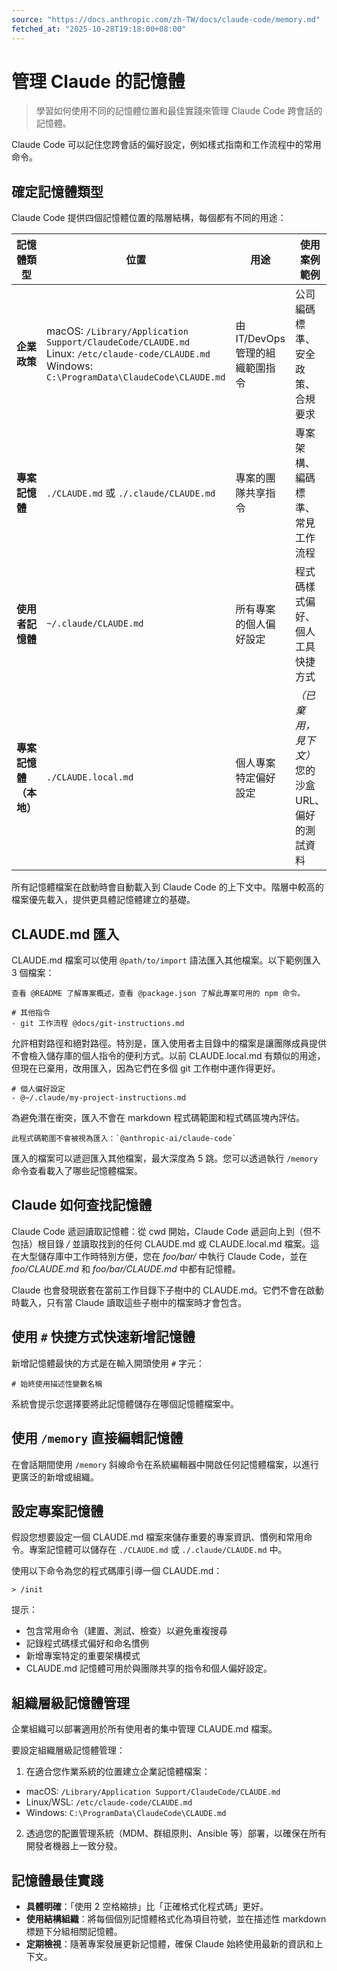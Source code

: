 ```yaml
---
source: "https://docs.anthropic.com/zh-TW/docs/claude-code/memory.md"
fetched_at: "2025-10-28T19:18:00+08:00"
---
```


# 管理 Claude 的記憶體

> 學習如何使用不同的記憶體位置和最佳實踐來管理 Claude Code 跨會話的記憶體。

Claude Code 可以記住您跨會話的偏好設定，例如樣式指南和工作流程中的常用命令。

## 確定記憶體類型

Claude Code 提供四個記憶體位置的階層結構，每個都有不同的用途：

| 記憶體類型         | 位置                                                                                                                                                      | 用途                    | 使用案例範例                       | 共享對象         |
| ------------- | ------------------------------------------------------------------------------------------------------------------------------------------------------- | --------------------- | ---------------------------- | ------------ |
| **企業政策**      | macOS: `/Library/Application Support/ClaudeCode/CLAUDE.md`<br />Linux: `/etc/claude-code/CLAUDE.md`<br />Windows: `C:\ProgramData\ClaudeCode\CLAUDE.md` | 由 IT/DevOps 管理的組織範圍指令 | 公司編碼標準、安全政策、合規要求             | 組織中的所有使用者    |
| **專案記憶體**     | `./CLAUDE.md` 或 `./.claude/CLAUDE.md`                                                                                                                   | 專案的團隊共享指令             | 專案架構、編碼標準、常見工作流程             | 透過原始碼控制的團隊成員 |
| **使用者記憶體**    | `~/.claude/CLAUDE.md`                                                                                                                                   | 所有專案的個人偏好設定           | 程式碼樣式偏好、個人工具快捷方式             | 只有您（所有專案）    |
| **專案記憶體（本地）** | `./CLAUDE.local.md`                                                                                                                                     | 個人專案特定偏好設定            | *（已棄用，見下文）* 您的沙盒 URL、偏好的測試資料 | 只有您（當前專案）    |

所有記憶體檔案在啟動時會自動載入到 Claude Code 的上下文中。階層中較高的檔案優先載入，提供更具體記憶體建立的基礎。

## CLAUDE.md 匯入

CLAUDE.md 檔案可以使用 `@path/to/import` 語法匯入其他檔案。以下範例匯入 3 個檔案：

```
查看 @README 了解專案概述，查看 @package.json 了解此專案可用的 npm 命令。

# 其他指令
- git 工作流程 @docs/git-instructions.md
```

允許相對路徑和絕對路徑。特別是，匯入使用者主目錄中的檔案是讓團隊成員提供不會檢入儲存庫的個人指令的便利方式。以前 CLAUDE.local.md 有類似的用途，但現在已棄用，改用匯入，因為它們在多個 git 工作樹中運作得更好。

```
# 個人偏好設定
- @~/.claude/my-project-instructions.md
```

為避免潛在衝突，匯入不會在 markdown 程式碼範圍和程式碼區塊內評估。

```
此程式碼範圍不會被視為匯入：`@anthropic-ai/claude-code`
```

匯入的檔案可以遞迴匯入其他檔案，最大深度為 5 跳。您可以透過執行 `/memory` 命令查看載入了哪些記憶體檔案。

## Claude 如何查找記憶體

Claude Code 遞迴讀取記憶體：從 cwd 開始，Claude Code 遞迴向上到（但不包括）根目錄 */* 並讀取找到的任何 CLAUDE.md 或 CLAUDE.local.md 檔案。這在大型儲存庫中工作時特別方便，您在 *foo/bar/* 中執行 Claude Code，並在 *foo/CLAUDE.md* 和 *foo/bar/CLAUDE.md* 中都有記憶體。

Claude 也會發現嵌套在當前工作目錄下子樹中的 CLAUDE.md。它們不會在啟動時載入，只有當 Claude 讀取這些子樹中的檔案時才會包含。

## 使用 `#` 快捷方式快速新增記憶體

新增記憶體最快的方式是在輸入開頭使用 `#` 字元：

```
# 始終使用描述性變數名稱
```

系統會提示您選擇要將此記憶體儲存在哪個記憶體檔案中。

## 使用 `/memory` 直接編輯記憶體

在會話期間使用 `/memory` 斜線命令在系統編輯器中開啟任何記憶體檔案，以進行更廣泛的新增或組織。

## 設定專案記憶體

假設您想要設定一個 CLAUDE.md 檔案來儲存重要的專案資訊、慣例和常用命令。專案記憶體可以儲存在 `./CLAUDE.md` 或 `./.claude/CLAUDE.md` 中。

使用以下命令為您的程式碼庫引導一個 CLAUDE.md：

```
> /init 
```

<Tip>
  提示：

  * 包含常用命令（建置、測試、檢查）以避免重複搜尋
  * 記錄程式碼樣式偏好和命名慣例
  * 新增專案特定的重要架構模式
  * CLAUDE.md 記憶體可用於與團隊共享的指令和個人偏好設定。
</Tip>

## 組織層級記憶體管理

企業組織可以部署適用於所有使用者的集中管理 CLAUDE.md 檔案。

要設定組織層級記憶體管理：

1. 在適合您作業系統的位置建立企業記憶體檔案：

* macOS: `/Library/Application Support/ClaudeCode/CLAUDE.md`
* Linux/WSL: `/etc/claude-code/CLAUDE.md`
* Windows: `C:\ProgramData\ClaudeCode\CLAUDE.md`

2. 透過您的配置管理系統（MDM、群組原則、Ansible 等）部署，以確保在所有開發者機器上一致分發。

## 記憶體最佳實踐

* **具體明確**：「使用 2 空格縮排」比「正確格式化程式碼」更好。
* **使用結構組織**：將每個個別記憶體格式化為項目符號，並在描述性 markdown 標題下分組相關記憶體。
* **定期檢視**：隨著專案發展更新記憶體，確保 Claude 始終使用最新的資訊和上下文。

